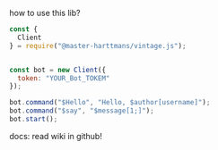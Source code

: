 how to use this lib?

```js
const {
  Client
} = require("@master-harttmans/vintage.js");


const bot = new Client({
  token: "YOUR_Bot_TOKEM"
});

bot.command("$Hello", "Hello, $author[username]");
bot.command("$say", "$message[1;]");
bot.start();
```

docs: read wiki in github!